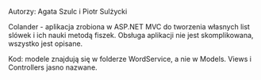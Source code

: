Autorzy: Agata Szulc i Piotr Sulżycki

Colander - aplikacja zrobiona w ASP.NET MVC do tworzenia własnych list slówek i ich nauki metodą fiszek. Obsługa aplikacji nie jest skomplikowana, wszystko jest opisane.

Kod: modele znajdują się w folderze WordService, a nie w Models. Views i Controllers jasno nazwane.
